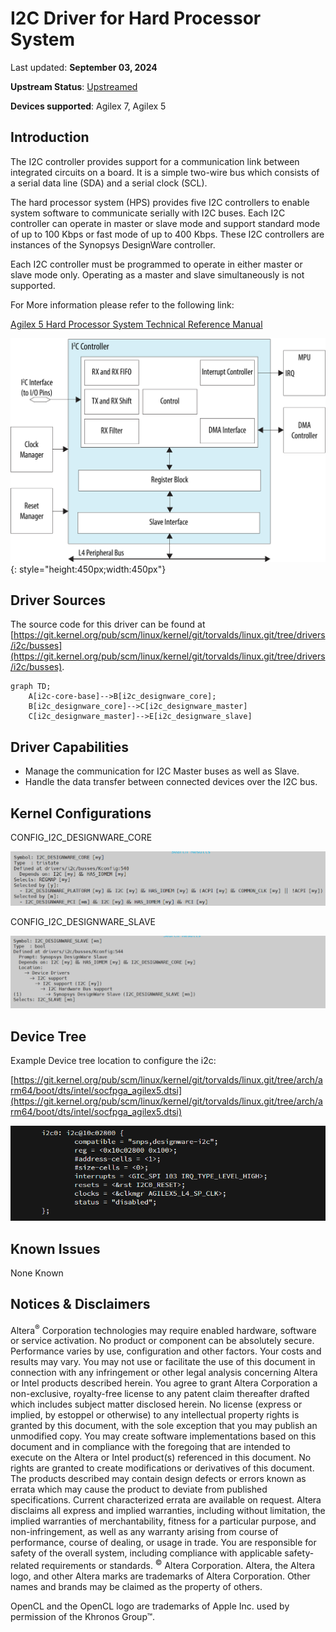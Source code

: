 # **I2C Driver for Hard Processor System**

Last updated: **September 03, 2024** 

**Upstream Status**: [Upstreamed](https://git.kernel.org/pub/scm/linux/kernel/git/torvalds/linux.git/tree/drivers/i2c?h=master)

**Devices supported**: Agilex 7, Agilex 5

## **Introduction**

The I2C controller provides support for a communication link between integrated circuits on a board. It is a simple two-wire bus which consists of a serial data line (SDA) and a serial clock (SCL).

The hard processor system (HPS) provides five I2C controllers to enable system software to communicate serially with I2C buses. Each I2C controller can operate in master or slave mode and support standard mode of up to 100 Kbps or fast mode of up to 400 Kbps. These I2C controllers are instances of the Synopsys DesignWare controller.

Each I2C controller must be programmed to operate in either master or slave mode only. Operating as a master and slave simultaneously is not supported.

For More information please refer to the following link:

[Agilex 5 Hard Processor System Technical Reference Manual](https://www.intel.com/content/www/us/en/docs/programmable/814346)

![i2c_block_diagram](./images/i2c_block_diagram.png){: style="height:450px;width:450px"}

## **Driver Sources**

The source code for this driver can be found at [https://git.kernel.org/pub/scm/linux/kernel/git/torvalds/linux.git/tree/drivers/i2c/busses](https://git.kernel.org/pub/scm/linux/kernel/git/torvalds/linux.git/tree/drivers/i2c/busses).

```mermaid
graph TD;
    A[i2c-core-base]-->B[i2c_designware_core];
    B[i2c_designware_core]-->C[i2c_designware_master]
    C[i2c_designware_master]-->E[i2c_designware_slave]
```

## **Driver Capabilities**

* Manage the communication for I2C Master buses as well as Slave.
* Handle the data transfer between connected devices over the I2C bus.

## **Kernel Configurations**

CONFIG_I2C_DESIGNWARE_CORE

![i2c_designware_core_config_path](images/i2c_designware_core_config_path_1.png)

CONFIG_I2C_DESIGNWARE_SLAVE

![i2c_designware_slave_config_path](images/i2c_designware_slave_config_path.png)

## **Device Tree**

Example Device tree location to configure the i2c:

[https://git.kernel.org/pub/scm/linux/kernel/git/torvalds/linux.git/tree/arch/arm64/boot/dts/intel/socfpga_agilex5.dtsi](https://git.kernel.org/pub/scm/linux/kernel/git/torvalds/linux.git/tree/arch/arm64/boot/dts/intel/socfpga_agilex5.dtsi)

![i2c_device_tree](images/i2c_device_tree.png)

## **Known Issues**

None Known

## Notices & Disclaimers

Altera<sup>&reg;</sup> Corporation technologies may require enabled hardware, software or service activation.
No product or component can be absolutely secure. 
Performance varies by use, configuration and other factors.
Your costs and results may vary. 
You may not use or facilitate the use of this document in connection with any infringement or other legal analysis concerning Altera or Intel products described herein. You agree to grant Altera Corporation a non-exclusive, royalty-free license to any patent claim thereafter drafted which includes subject matter disclosed herein.
No license (express or implied, by estoppel or otherwise) to any intellectual property rights is granted by this document, with the sole exception that you may publish an unmodified copy. You may create software implementations based on this document and in compliance with the foregoing that are intended to execute on the Altera or Intel product(s) referenced in this document. No rights are granted to create modifications or derivatives of this document.
The products described may contain design defects or errors known as errata which may cause the product to deviate from published specifications.  Current characterized errata are available on request.
Altera disclaims all express and implied warranties, including without limitation, the implied warranties of merchantability, fitness for a particular purpose, and non-infringement, as well as any warranty arising from course of performance, course of dealing, or usage in trade.
You are responsible for safety of the overall system, including compliance with applicable safety-related requirements or standards. 
<sup>&copy;</sup> Altera Corporation.  Altera, the Altera logo, and other Altera marks are trademarks of Altera Corporation.  Other names and brands may be claimed as the property of others. 

OpenCL and the OpenCL logo are trademarks of Apple Inc. used by permission of the Khronos Group™. 
